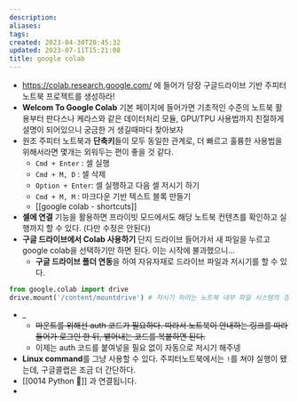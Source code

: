 ```yaml
---
description:
aliases: 
tags: 
created: 2023-04-30T20:45:32
updated: 2023-07-11T15:21:08
title: google colab
---
```

- https://colab.research.google.com/ 에 들어가 당장 구글드라이브 기반 주피터 노트북 프로젝트를 생성하라!
- **Welcom To Google Colab** 기본 페이지에 들어가면 기초적인 수준의 노트북 활용부터 판다스나 케라스와 같은 데이터처리 모듈, GPU/TPU 사용법까지 친절하게 설명이 되어있으니 궁금한 거 생길때마다 찾아보자
- 원조 주피터 노트북과 **단축키**들이 모두 동일한 관계로, 더 빠르고 훌륭한 사용법을 위해서라면 몇개는 외워두는 편이 좋을 것 같다.
	- `Cmd + Enter` : 셀 실행
	- `Cmd + M, D` : 셀 삭제
	- `Option + Enter`: 셀 실행하고 다음 셀 저시기 하기
	- `Cmd + M, M` : 마크다운 기반 텍스트 블록 만들기
	- [[google colab - shortcuts]]
- **셀에 연결** 기능을 활용하면 프라이빗 모드에서도 해당 노트북 컨텐츠를 확인하고 실행까지 할 수 있다. (다만 수정은 안된다)
- **구글 드라이브에서 Colab 사용하기** 단지 드라이브 들어가서 새 파일을 누르고 google colab을 선택하기만 하면 된다. 이는 시작에 불과했으니...
	- **구글 드라이브 폴더 연동**을 하여 자유자재로 드라이브 파일과 저시기를 할 수 있다.
```python 
from google.colab import drive
drive.mount('/content/mountdrive') # 저시기 하려는 노트북 내부 파일 시스템의 경로를 지정
```
- _
	- ~~마운트를 위해선 auth 코드가 필요하다. 따라서 노트북이 안내하는 링크를 따라 들어가 로그인 한 뒤, 뱉어내는 코드를 복붙하면 된다.~~
	- 이제는 auth 코드를 붙여넣을 필요 없이 자동으로 저시기 해주넹
- **Linux command**를 그냥 사용할 수 있다. 주피터노트북에서는 `!`를 쳐야 실행이 됐는데, 구글콜랩은 조금 더 간단하다.
- [[0014 Python 🐍]] 과 연결됩니다.
- 